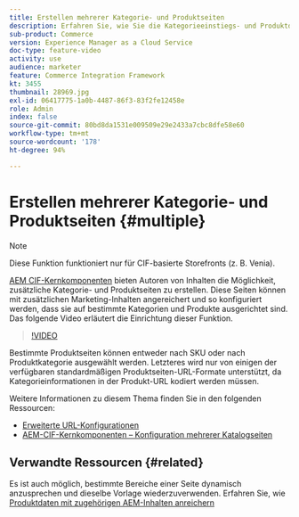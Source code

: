 ```yaml
---
title: Erstellen mehrerer Kategorie- und Produktseiten
description: Erfahren Sie, wie Sie die Kategorieeinstiegs- und Produktdetailseiten mit zielgerichteten Marketing-Inhalten bereichern.
sub-product: Commerce
version: Experience Manager as a Cloud Service
doc-type: feature-video
activity: use
audience: marketer
feature: Commerce Integration Framework
kt: 3455
thumbnail: 28969.jpg
exl-id: 06417775-1a0b-4487-86f3-83f2fe12458e
role: Admin
index: false
source-git-commit: 80bd8da1531e009509e29e2433a7cbc8dfe58e60
workflow-type: tm+mt
source-wordcount: '178'
ht-degree: 94%

---
```



# Erstellen mehrerer Kategorie- und Produktseiten {#multiple}

>[!NOTE]
>
> Diese Funktion funktioniert nur für CIF-basierte Storefronts (z. B. Venia).

[AEM CIF-Kernkomponenten](https://github.com/adobe/aem-core-cif-components) bieten Autoren von Inhalten die Möglichkeit, zusätzliche Kategorie- und Produktseiten zu erstellen. Diese Seiten können mit zusätzlichen Marketing-Inhalten angereichert und so konfiguriert werden, dass sie auf bestimmte Kategorien und Produkte ausgerichtet sind. Das folgende Video erläutert die Einrichtung dieser Funktion.

>[!VIDEO](https://video.tv.adobe.com/v/32784/?quality=12&captions=ger)

Bestimmte Produktseiten können entweder nach SKU oder nach Produktkategorie ausgewählt werden. Letzteres wird nur von einigen der verfügbaren standardmäßigen Produktseiten-URL-Formate unterstützt, da Kategorieinformationen in der Produkt-URL kodiert werden müssen.

Weitere Informationen zu diesem Thema finden Sie in den folgenden Ressourcen:

- [Erweiterte URL-Konfigurationen](/help/commerce-cloud/cif-storefront/configuring/advanced-url-configuration.md)
- [AEM-CIF-Kernkomponenten – Konfiguration mehrerer Katalogseiten](https://github.com/adobe/aem-core-cif-components/wiki/configuration#multi-catalog-page-template-configuration)

## Verwandte Ressourcen {#related}

Es ist auch möglich, bestimmte Bereiche einer Seite dynamisch anzusprechen und dieselbe Vorlage wiederzuverwenden. Erfahren Sie, wie [ Produktdaten mit zugehörigen AEM-Inhalten anreichern](/help/commerce-cloud/cif-storefront/authoring/enrich-product-associated-content.md)
